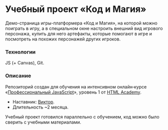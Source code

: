 # Учебный проект «Код и Магия»
Демо-страница игры-платформера «Код и Магия», на которой можно поиграть в игру, а в специальном окне настроить внешний вид игрового персонажа, купить для него артефакты, которые помогают в игре и посмотреть на похожих персонажей других игроков.

### Технологии
JS (+ Canvas), Git.

### Описание
Репозиторий создан для обучения на интенсивном онлайн‑курсе «[Профессиональный JavaScript](https://htmlacademy.ru/intensive/javascript)», уровень 1 от [HTML Academy](https://htmlacademy.ru).
* Наставник: [Виктор](https://htmlacademy.ru/profile/viktorkan).
* Длительность ~2 месяца.

Учебный проект готовился параллельно с обучением, код можно было сверить с учебными материалами.
